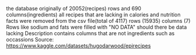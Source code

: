 the database originally of 20052(recipes) rows and 690 columns(ingredients)
all recipes that are lacking in calories and nutrition facts were removed from the csv file(total of 4117)
rows (15935) columns (7)
Rows like sodium and fats were filled with "NO DATA" should there be data lacking
Description contains columns that are not ingredients such as occassions 
Source: https://www.kaggle.com/datasets/hugodarwood/epirecipes